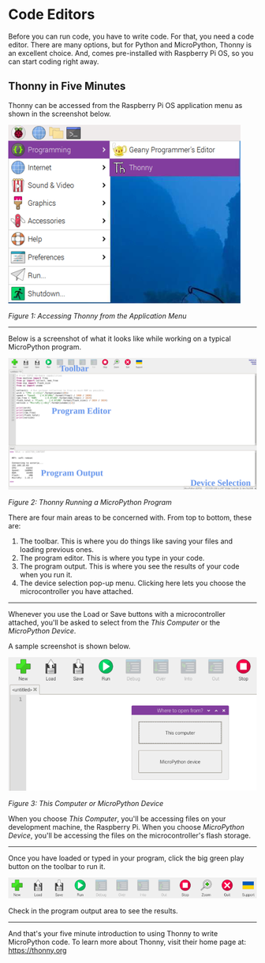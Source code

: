 # Code Editors
Before you can run code, you have to write code. For that, you need a code editor. There are many options, but for Python and MicroPython, Thonny is an excellent choice. And, comes pre-installed with Raspberry Pi OS, so you can start coding right away.

## Thonny in Five Minutes
Thonny can be accessed from the Raspberry Pi OS application menu as shown in the screenshot below.

![Accessing Thonny](https://github.com/DavesCodeMusings/school-coding-lab/blob/main/docs/images/Thonny.png)

_Figure 1: Accessing Thonny from the Application Menu_

___

Below is a screenshot of what it looks like while working on a typical MicroPython program.

![Thonny MicroPython Annotated](../images/Thonny_MicroPython_Annotated.png)

_Figure 2: Thonny Running a MicroPython Program_

There are four main areas to be concerned with. From top to bottom, these are:

1. The toolbar. This is where you do things like saving your files and loading previous ones.
2. The program editor. This is where you type in your code.
3. The program output. This is where you see the results of your code when you run it.
4. The device selection pop-up menu. Clicking here lets you choose the microcontroller you have attached.

___

Whenever you use the Load or Save buttons with a microcontroller attached, you'll be asked to select from the _This Computer_ or the _MicroPython Device_.

A sample screenshot is shown below.

![This Computer or MicroPython Device](../images/Thonny_This_Computer_or_MicroPython_Device.png)

_Figure 3: This Computer or MicroPython Device_

When you choose _This Computer_, you'll be accessing files on your development machine, the Raspberry Pi. When you choose _MicroPython Device_, you'll be accessing the files on the microcontroller's flash storage.

___

Once you have loaded or typed in your program, click the big green play button on the toolbar to run it.

![Toolbar Close-Up](../images/Thonny_Toolbar.png)

Check in the program output area to see the results.

___

And that's your five minute introduction to using Thonny to write MicroPython code. To learn more about Thonny, visit their home page at: https://thonny.org
